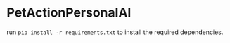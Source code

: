 # PetActionPersonalAI

run ```pip install -r requirements.txt``` to install the required dependencies. 

